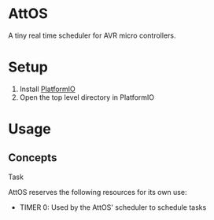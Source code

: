 # AttOS
A tiny real time scheduler for AVR micro controllers.

# Setup
1. Install [PlatformIO](https://marketplace.visualstudio.com/items?itemName=platformio.platformio-ide)
2. Open the top level directory in PlatformIO

# Usage

## Concepts
Task

AttOS reserves the following resources for its own use:
* TIMER 0: Used by the AttOS' scheduler to schedule tasks
